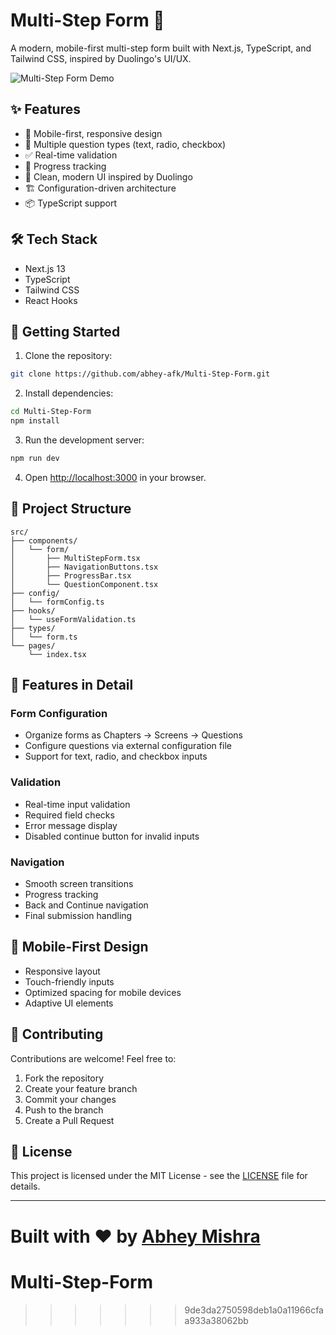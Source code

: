 # Multi-Step Form 📝

A modern, mobile-first multi-step form built with Next.js, TypeScript, and Tailwind CSS, inspired by Duolingo's UI/UX.

![Multi-Step Form Demo](public/demo.gif)

## ✨ Features

- 📱 Mobile-first, responsive design
- 🎯 Multiple question types (text, radio, checkbox)
- ✅ Real-time validation
- 🔄 Progress tracking
- 🎨 Clean, modern UI inspired by Duolingo
- 🏗️ Configuration-driven architecture
- 📦 TypeScript support

## 🛠️ Tech Stack

- Next.js 13
- TypeScript
- Tailwind CSS
- React Hooks

## 🚀 Getting Started

1. Clone the repository:
```bash
git clone https://github.com/abhey-afk/Multi-Step-Form.git
```

2. Install dependencies:
```bash
cd Multi-Step-Form
npm install
```

3. Run the development server:
```bash
npm run dev
```

4. Open [http://localhost:3000](http://localhost:3000) in your browser.

## 📖 Project Structure

```
src/
├── components/
│   └── form/
│       ├── MultiStepForm.tsx
│       ├── NavigationButtons.tsx
│       ├── ProgressBar.tsx
│       └── QuestionComponent.tsx
├── config/
│   └── formConfig.ts
├── hooks/
│   └── useFormValidation.ts
├── types/
│   └── form.ts
└── pages/
    └── index.tsx
```

## 🎯 Features in Detail

### Form Configuration
- Organize forms as Chapters → Screens → Questions
- Configure questions via external configuration file
- Support for text, radio, and checkbox inputs

### Validation
- Real-time input validation
- Required field checks
- Error message display
- Disabled continue button for invalid inputs

### Navigation
- Smooth screen transitions
- Progress tracking
- Back and Continue navigation
- Final submission handling

## 📱 Mobile-First Design

- Responsive layout
- Touch-friendly inputs
- Optimized spacing for mobile devices
- Adaptive UI elements

## 🤝 Contributing

Contributions are welcome! Feel free to:
1. Fork the repository
2. Create your feature branch
3. Commit your changes
4. Push to the branch
5. Create a Pull Request

## 📄 License

This project is licensed under the MIT License - see the [LICENSE](LICENSE) file for details.

---

Built with ❤️ by [Abhey Mishra](https://github.com/abhey-afk)
=======
# Multi-Step-Form
>>>>>>> 9de3da2750598deb1a0a11966cfaa933a38062bb
